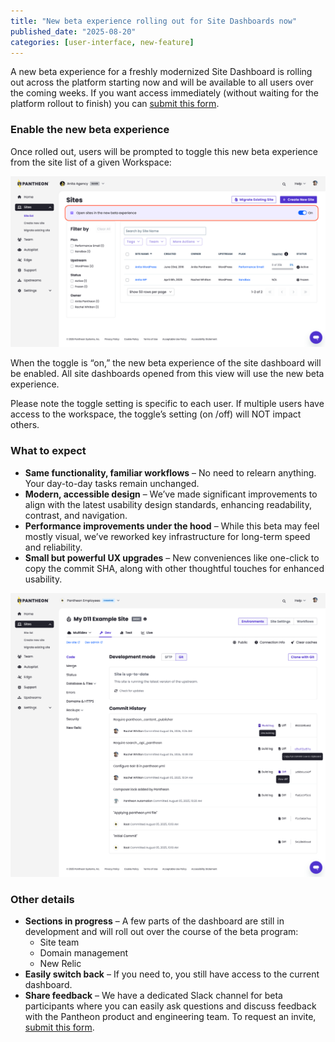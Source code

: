 ```yaml
---
title: "New beta experience rolling out for Site Dashboards now"
published_date: "2025-08-20"
categories: [user-interface, new-feature]
---
```

A new beta experience for a freshly modernized Site Dashboard is rolling out across the platform starting now and will be available to all users over the coming weeks. If you want access immediately (without waiting for the platform rollout to finish) you can [submit this form](https://forms.gle/jzERvoCUzD7U7iqs7). 

### Enable the new beta experience 

Once rolled out, users will be prompted to toggle this new beta experience from the site list of a given Workspace:  

![Shows a site list for a professional workspace, with a banner at the top to toggle the new beta experienec off/on for site dashboards](../images/release-notes/toggle-beta-dash-banner.png)

When the toggle is “on,” the new beta experience of the site dashboard will be enabled. All site dashboards opened from this view will use the new beta experience.

<Alert title="Note" type="info">

Please note the toggle setting is specific to each user. If multiple users have access to the workspace, the toggle’s setting (on /off) will NOT impact others. 

</Alert>

### What to expect 

* **Same functionality, familiar workflows** – No need to relearn anything. Your day-to-day tasks remain unchanged.
* **Modern, accessible design** – We’ve made significant improvements to align with the latest usability design standards, enhancing readability, contrast, and navigation.
* **Performance improvements under the hood** – While this beta may feel mostly visual, we’ve reworked key infrastructure for long-term speed and reliability.
* **Small but powerful UX upgrades** – New conveniences like one-click to copy the commit SHA, along with other thoughtful touches for enhanced usability.

![Shows a preview of the new/fresh commit log](../images/release-notes/full-context-commit-history.png)


### Other details
* **Sections in progress** – A few parts of the dashboard are still in development and will roll out over the course of the beta program:
  * Site team
  * Domain management
  * New Relic 
* **Easily switch back** – If you need to, you still have access to the current dashboard.
* **Share feedback** – We have a dedicated Slack channel for beta participants where you can easily ask questions and discuss feedback with the Pantheon product and engineering team. To request an invite, [submit this form](https://forms.gle/jzERvoCUzD7U7iqs7).



